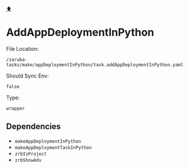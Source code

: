 [⬆️](./README.md)

# AddAppDeploymentInPython

File Location:

    /zaruba-tasks/make/appDeploymentInPython/task.addAppDeploymentInPython.yaml

Should Sync Env:

    false

Type:

    wrapper


## Dependencies

* `makeAppDeploymentInPython`
* `makeAppDeploymentTaskInPython`
* `zrbIsProject`
* `zrbShowAdv`